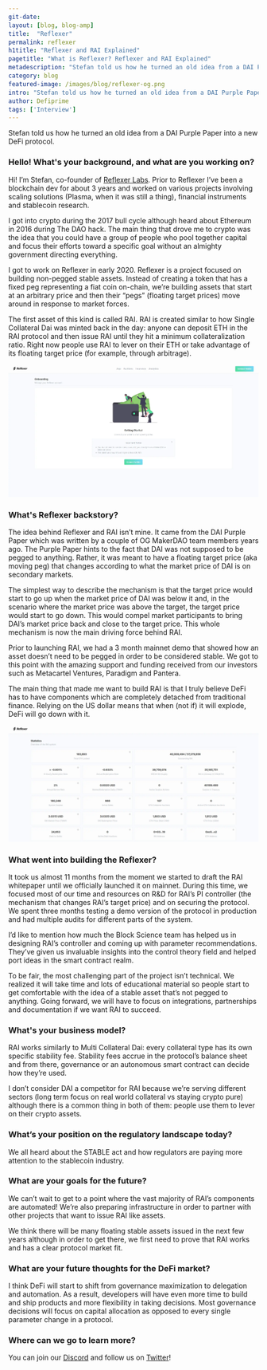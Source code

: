 ```yaml
---
git-date:
layout: [blog, blog-amp]
title:  "Reflexer"
permalink: reflexer
h1title: "Reflexer and RAI Explained"
pagetitle: "What is Reflexer? Reflexer and RAI Explained"
metadescription: "Stefan told us how he turned an old idea from a DAI Purple Paper into a new DeFi protocol"
category: blog
featured-image: /images/blog/reflexer-og.png
intro: "Stefan told us how he turned an old idea from a DAI Purple Paper into a new DeFi protocol"
author: Defiprime
tags: ['Interview']
---
```

Stefan told us how he turned an old idea from a DAI Purple Paper into a new DeFi protocol.

### Hello! What's your background, and what are you working on?

Hi! I’m Stefan, co-founder of [Reflexer Labs](https://reflexer.finance/). Prior to Reflexer I’ve been a blockchain dev for about 3 years and worked on various projects involving scaling solutions (Plasma, when it was still a thing), financial instruments and stablecoin research.

I got into crypto during the 2017 bull cycle although heard about Ethereum in 2016 during The DAO hack. The main thing that drove me to crypto was the idea that you could have a group of people who pool together capital and focus their efforts toward a specific goal without an almighty government directing everything.

I got to work on Reflexer in early 2020. Reflexer is a project focused on building non-pegged stable assets. Instead of creating a token that has a fixed peg representing a fiat coin on-chain, we’re building assets that start at an arbitrary price and then their “pegs” (floating target prices) move around in response to market forces.

The first asset of this kind is called RAI. RAI is created similar to how Single Collateral Dai was minted back in the day: anyone can deposit ETH in the RAI protocol and then issue RAI until they hit a minimum collateralization ratio. Right now people use RAI to lever on their ETH or take advantage of its floating target price (for example, through arbitrage).


[![](/images/blog/reflexer/image1.webp)](/images/blog/reflexer/image1.webp)



### What's Reflexer backstory?

The idea behind Reflexer and RAI isn’t mine. It came from the DAI Purple Paper which was written by a couple of OG MakerDAO team members years ago. The Purple Paper hints to the fact that DAI was not supposed to be pegged to anything. Rather, it was meant to have a floating target price (aka moving peg) that changes according to what the market price of DAI is on secondary markets.

The simplest way to describe the mechanism is that the target price would start to go up when the market price of DAI was below it and, in the scenario where the market price was above the target, the target price would start to go down. This would compel market participants to bring DAI’s market price back and close to the target price. This whole mechanism is now the main driving force behind RAI.

Prior to launching RAI, we had a 3 month mainnet demo that showed how an asset doesn’t need to be pegged in order to be considered stable. We got to this point with the amazing support and funding received from our investors such as Metacartel Ventures, Paradigm and Pantera.

The main thing that made me want to build RAI is that I truly believe DeFi has to have components which are completely detached from traditional finance. Relying on the US dollar means that when (not if) it will explode, DeFi will go down with it.


[![](/images/blog/reflexer/image2.webp)](/images/blog/reflexer/image2.webp)



### What went into building the Reflexer?

It took us almost 11 months from the moment we started to draft the RAI whitepaper until we officially launched it on mainnet. During this time, we focused most of our time and resources on R&D for RAI’s PI controller (the mechanism that changes RAI’s target price) and on securing the protocol. We spent three months testing a demo version of the protocol in production and had multiple audits for different parts of the system.

I’d like to mention how much the Block Science team has helped us in designing RAI’s controller and coming up with parameter recommendations. They’ve given us invaluable insights into the control theory field and helped port ideas in the smart contract realm.

To be fair, the most challenging part of the project isn’t technical. We realized it will take time and lots of educational material so people start to get comfortable with the idea of a stable asset that’s not pegged to anything. Going forward, we will have to focus on integrations, partnerships and documentation if we want RAI to succeed.


### What's your business model?

RAI works similarly to Multi Collateral Dai: every collateral type has its own specific stability fee. Stability fees accrue in the protocol’s balance sheet and from there, governance or an autonomous smart contract can decide how they’re used.

I don’t consider DAI a competitor for RAI because we’re serving different sectors (long term focus on real world collateral vs staying crypto pure) although there is a common thing in both of them: people use them to lever on their crypto assets.


### What’s your position on the regulatory landscape today?

We all heard about the STABLE act and how regulators are paying more attention to the stablecoin industry.


### What are your goals for the future?

We can’t wait to get to a point where the vast majority of RAI’s components are automated! We’re also preparing infrastructure in order to partner with other projects that want to issue RAI like assets.

We think there will be many floating stable assets issued in the next few years although in order to get there, we first need to prove that RAI works and has a clear protocol market fit.


### What are your future thoughts for the DeFi market?

I think DeFi will start to shift from governance maximization to delegation and automation. As a result, developers will have even more time to build and ship products and more flexibility in taking decisions. Most governance decisions will focus on capital allocation as opposed to every single parameter change in a protocol.

### Where can we go to learn more?

You can join our [Discord](https://discord.gg/bRmTxxW) and follow us on [Twitter](https://twitter.com/reflexerfinance)!
